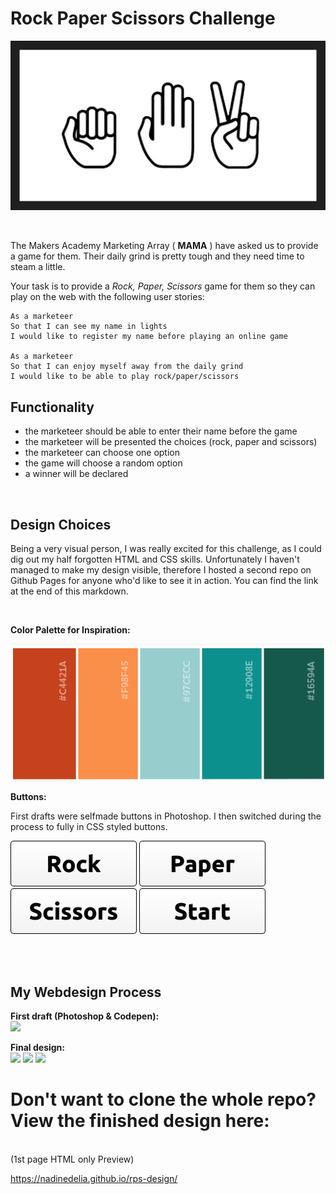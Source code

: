 # Rock Paper Scissors Challenge

![](public/img/RPS.png)

<br />

The Makers Academy Marketing Array ( **MAMA** ) have asked us to provide a game for them. Their daily grind is pretty tough and they need time to steam a little.

Your task is to provide a _Rock, Paper, Scissors_ game for them so they can play on the web with the following user stories:

```
As a marketeer
So that I can see my name in lights
I would like to register my name before playing an online game

As a marketeer
So that I can enjoy myself away from the daily grind
I would like to be able to play rock/paper/scissors
```

## Functionality

- the marketeer should be able to enter their name before the game
- the marketeer will be presented the choices (rock, paper and scissors)
- the marketeer can choose one option
- the game will choose a random option
- a winner will be declared

<br />

## Design Choices

Being a very visual person, I was really excited for this challenge, as I could dig out my half forgotten HTML and CSS skills.
Unfortunately I haven't managed to make my design visible, therefore I hosted a second repo on Github Pages for anyone who'd like to see it in action.
You can find the link at the end of this markdown.

<br />

**Color Palette for Inspiration:**

![](public/img/colorpalette.png)


**Buttons:**

First drafts were selfmade buttons in Photoshop. I then switched during the process to fully in CSS styled buttons.

![](public/img/rock.png) ![](public/img/paper.png) ![](public/img/scissors.png) ![](public/img/start.png)

<br />
<br />


## **My Webdesign Process**

**First draft (Photoshop & Codepen):**
<br />
![](public/img/designdraft.png)

**Final design:**
<br />
![](public/img/design.png)
![](public/img/playview.png)
![](public/img/resultview.png)

# Don't want to clone the whole repo? View the finished design here:
<br />
(1st page HTML only Preview)
<br />

https://nadinedelia.github.io/rps-design/
